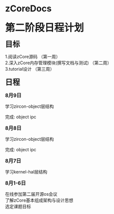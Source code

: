 # zCoreDocs

<font size=6>**第二阶段日程计划**</font>
**<div><font size=5>目标</font></div>**
<div>
1.阅读zCore源码 （第一周）
</div>
<div>
2.深入zCore内存管理模块(撰写文档与测试) （第二周）
</div>
<div>
3.tutorial设计 （第三周）
</div>

**<div><font size=5>日程</font></div>**

**<font size=3>8月9日</font>**
<div>
学习zircon-object层结构
<p>完成: object  ipc</p>   
</div>

**<font size=3>8月8日</font>**
<div>
学习zircon-object层结构
<p>完成: object  ipc</p>   
</div>

**<font size=3>8月7日</font>**
<div>
学习kernel-hal层结构
</div>

**<font size=3>8月1-6日</font>**
<div>在线参加第二届开源os会议</div>
<div>了解zCore基本组成架构与设计思想</div>
<div>选定课题目标</div>



